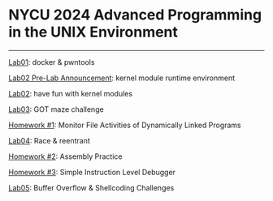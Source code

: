 # NYCU 2024 Advanced Programming in the UNIX Environment    
---
[Lab01](https://github.com/imbianyunren/Adv_UNIX_2024/tree/main/Lab1): docker & pwntools

[Lab02 Pre-Lab Announcement](https://github.com/imbianyunren/Adv_UNIX_2024/tree/main/Lab2): kernel module runtime environment

[Lab02](https://github.com/imbianyunren/Adv_UNIX_2024/tree/main/Lab2): have fun with kernel modules 

[Lab03](https://github.com/imbianyunren/Adv_UNIX_2024/tree/main/Lab3): GOT maze challenge

[Homework #1](https://github.com/imbianyunren/Adv_UNIX_2024/tree/main/HW1): Monitor File Activities of Dynamically Linked Programs

[Lab04](https://github.com/imbianyunren/Adv_UNIX_2024/tree/main/Lab4): Race & reentrant

[Homework #2](https://github.com/imbianyunren/Adv_UNIX_2024/tree/main/hw2): Assembly Practice

[Homework #3](https://github.com/imbianyunren/Adv_UNIX_2024/tree/main/hw3): Simple Instruction Level Debugger

[Lab05](https://github.com/imbianyunren/Adv_UNIX_2024/tree/main/Lab5): Buffer Overflow & Shellcoding Challenges
